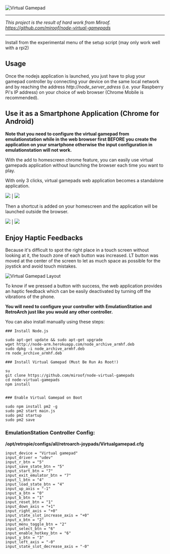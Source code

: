 ![Virtual Gamepad](https://github.com/miroof/node-virtual-gamepads/raw/resources/screenshots/standalone.png?raw=true)
***
_This project is the result of hard work from Miroof. https://github.com/miroof/node-virtual-gamepads_
***

Install from the experimental menu of the setup script (may only work well with a rpi2)

## Usage

Once the nodejs application is launched, you just have to plug your gamepad controller by connecting your device on the same local network and by reaching the address _http://node_server_adress_ (i.e. your Raspberry Pi's IP address) on your choice of web browser (Chrome Mobile is recommended).

## Use it as a Smartphone Application (Chrome for Android)

**Note that you need to configure the virtual gamepad from emulationstation while in the web browser first BEFORE you create the application on your smartphone otherwise the input configuration in emulationstation will not work.** 

With the add to homescreen chrome feature, you can easily use virtual gamepads application without launching the browser each time you want to play.

With only 3 clicks, virtual gamepads web application becomes a standalone application.

![](https://github.com/miroof/node-virtual-gamepads/raw/resources/screenshots/standalone_step1.png?raw=true) | ![](https://github.com/miroof/node-virtual-gamepads/raw/resources/screenshots/standalone_step2.png?raw=true)

Then a shortcut is added on your homescreen and the application will be launched outside the browser.

![](https://github.com/miroof/node-virtual-gamepads/raw/resources/screenshots/standalone_step3.png?raw=true) | ![](https://github.com/miroof/node-virtual-gamepads/raw/resources/screenshots/standalone_step4.png?raw=true)

## Enjoy Haptic Feedbacks

Because it's difficult to spot the right place in a touch screen without looking at it, the touch zone of each button was increased. LT button was moved at the center of the screen to let as much space as possible for the joystick and avoid touch mistakes.

![Virtual Gamepad Layout](https://github.com/miroof/node-virtual-gamepads/raw/resources/schemas/touch_zones.png?raw=true)

To know if we pressed a button with success, the web application provides an haptic feedback which can be easily deactivated by turning off the vibrations of the phone.

**You will need to configure your controller with EmulationStation and RetroArch just like you would any other controller.**


You can also install manually using these steps:

```
### Install Node.js

sudo apt-get update && sudo apt-get upgrade
wget http://node-arm.herokuapp.com/node_archive_armhf.deb
sudo dpkg -i node_archive_armhf.deb
rm node_archive_armhf.deb

### Install Virtual Gamepad (Must Be Run As Root!)

su
git clone https://github.com/miroof/node-virtual-gamepads
cd node-virtual-gamepads
npm install


### Enable Virtual Gamepad on Boot

sudo npm install pm2 -g
sudo pm2 start main.js
sudo pm2 startup
sudo pm2 save
```

### EmulationStation Controller Config:

**/opt/retropie/configs/all/retroarch-joypads/Virtualgamepad.cfg**

```
input_device = "Virtual gamepad"
input_driver = "udev"
input_r_btn = "5"
input_save_state_btn = "5"
input_start_btn = "7"
input_exit_emulator_btn = "7"
input_l_btn = "4"
input_load_state_btn = "4"
input_up_axis = "-1"
input_a_btn = "0"
input_b_btn = "1"
input_reset_btn = "1"
input_down_axis = "+1"
input_right_axis = "+0"
input_state_slot_increase_axis = "+0"
input_x_btn = "2"
input_menu_toggle_btn = "2"
input_select_btn = "6"
input_enable_hotkey_btn = "6"
input_y_btn = "3"
input_left_axis = "-0"
input_state_slot_decrease_axis = "-0"
```
